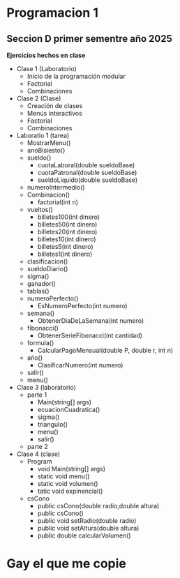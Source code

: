 # Programacion 1 
## Seccion D primer sementre año 2025
**Ejercicios hechos en clase**

- Clase 1 (Laboratorio)
  - Inicio de la programación modular
  - Factorial
  - Combinaciones
- Clase 2 (Clase)
  - Creación de clases
  - Menús interactivos
  - Factorial
  - Combinaciones
- Laboratio 1 (tarea)
  - MostrarMenu()   
  - anoBisiesto()
  - sueldo()
    - cuotaLaboral(double sueldoBase)
    - cuotaPatronal(double sueldoBase)
    - sueldoLiquido(double sueldoBase)
  - numeroIntermedio()
  - Combinacion()
    - factorial(int n)
  - vueltos()
    - billetes100(int dinero)
    - billetes50(int dinero)
    - billetes20(int dinero)
    - billetes10(int dinero)
    - billetes5(int dinero)
    - billetes1(int dinero)
  - clasificacion()
  - sueldoDiario()
  - sigma()
  - ganador()
  - tablas()
  - numeroPerfecto()
    - EsNumeroPerfecto(int numero)
  - semana()
    - ObtenerDiaDeLaSemana(int numero)
  - fibonacci()
    - ObtenerSerieFibonacci(int cantidad)
  - formula()
    - CalcularPagoMensual(double P, double r, int n)
  - año()
    - ClasificarNumero(int numero)
  - salir()
  - menu()
- Clase 3 (laboratorio)
  - parte 1 
    - Main(string[] args)
    - ecuacionCuadratica()
    - sigma()
    - triangulo()
    - menu()
    - salir()
  - parte 2
- Clase 4 (clase)
  - Program
    - void Main(string[] args)
    - static void menu()
    - static void volumen()
    - tatic void expinencial()
  - csCono
    - public csCono(double radio,double altura)
    - public csCono()
    - public void setRadio(double radio)
    - public void setAltura(double altura)
    - public double calcularVolumen()

# Gay el que me copie 

